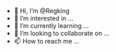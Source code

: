 - 👋 Hi, I’m @Regking
- 👀 I’m interested in ...
- 🌱 I’m currently learning ...
- 💞️ I’m looking to collaborate on ...
- 📫 How to reach me ...

<!---
Regking/Regking is a ✨ special ✨ repository because its `README.md` (this file) appears on your GitHub profile.
You can click the Preview link to take a look at your changes.
--->
